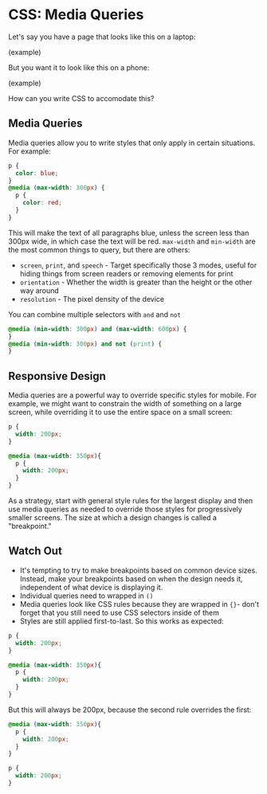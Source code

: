 # CSS: Media Queries

Let's say you have a page that looks like this on a laptop:

(example)

But you want it to look like this on a phone:

(example)

How can you write CSS to accomodate this?

## Media Queries

Media queries allow you to write styles that only apply in certain situations. For example:

```css
p {
  color: blue;
}
@media (max-width: 300px) {
  p {
    color: red;
  }
}
```

This will make the text of all paragraphs blue, unless the screen less than 300px wide, in which case the text will be red. `max-width` and `min-width` are the most common things to query, but there are others:

* `screen`, `print`, and `speech` - Target specifically those 3 modes, useful for hiding things from screen readers or removing elements for print
* `orientation` - Whether the width is greater than the height or the other way around
* `resolution` - The pixel density of the device

You can combine multiple selectors with `and` and `not`

```css
@media (min-width: 300px) and (max-width: 600px) {
}
@media (min-width: 300px) and not (print) {
}
```

## Responsive Design

Media queries are a powerful way to override specific styles for mobile. For example, we might want to constrain the width of something on a large screen, while overriding it to use the entire space on a small screen:

```css
p {
  width: 200px;
}

@media (max-width: 350px){
  p {
    width: 200px;
  }
}
```

As a strategy, start with general style rules for the largest display and then use media queries as needed to override those styles for progressively smaller screens. The size at which a design changes is called a "breakpoint."

## Watch Out

* It's tempting to try to make breakpoints based on common device sizes. Instead, make your breakpoints based on when the design needs it, independent of what device is displaying it.
* Individual queries need to wrapped in `()`
* Media queries look like CSS rules because they are wrapped in `{}`- don't forget that you still need to use CSS selectors inside of them
* Styles are still applied first-to-last. So this works as expected:

```css
p {
  width: 200px;
}

@media (max-width: 350px){
  p {
    width: 200px;
  }
}
```

But this will always be 200px, because the second rule overrides the first:


```css
@media (max-width: 350px){
  p {
    width: 200px;
  }
}

p {
  width: 200px;
}
```
